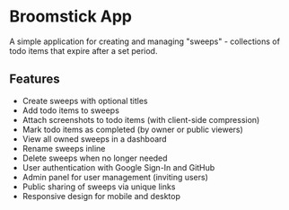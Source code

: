 # Broomstick App

A simple application for creating and managing "sweeps" - collections of todo items that expire after a set period.

## Features

- Create sweeps with optional titles
- Add todo items to sweeps
- Attach screenshots to todo items (with client-side compression)
- Mark todo items as completed (by owner or public viewers)
- View all owned sweeps in a dashboard
- Rename sweeps inline
- Delete sweeps when no longer needed
- User authentication with Google Sign-In and GitHub
- Admin panel for user management (inviting users)
- Public sharing of sweeps via unique links
- Responsive design for mobile and desktop
